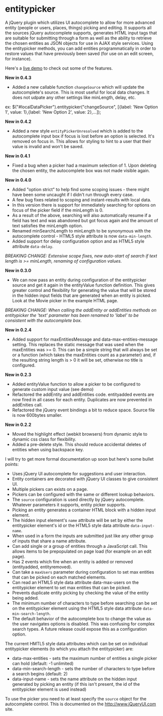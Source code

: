 entitypicker
============

A jQuery plugin which utilizes UI autocomplete to allow for more advanced entity (people or users, places, things) picking and editing. It supports all the sources jQuery autocomplete supports, generates HTML input tags that are suitable for submitting through a form as well as the ability to retrieve the chosen entities as JSON objects for use in AJAX style services. Using the entitypicker methods, you can add entities programmatically in order to restore values that have previously been saved (for use on an edit screen, for instance).

Here's a [live demo](http://htmlpreview.github.com/?https://github.com/ErikNoren/entitypicker/blob/master/entitypickerdemo.html?v=9) to check out some of the features.

**New in 0.4.3**

* Added a new callable function `changeSource` which will update the autocomplete's source. This is most useful for local data changes. It does not udpate any other settings like minLength, delay, etc.

ex: $("#localDataPicker").entitypicker("changeSource", [{label: 'New Option 1', value: 1},{label: 'New Option 2', value: 2},...]);

**New in 0.4.2**

* Added a new style `entityPickerUnresolved` which is added to the autocomplete input box if focus is lost before an option is selected. It's removed on focus in. This allows for styling to hint to a user that their value is invalid and won't be saved.

**New in 0.4.1**

* Fixed a bug when a picker had a maximum selection of 1. Upon deleting the chosen entity, the autocomplete box was not made visible again.

**New in 0.4.0**

* Added "option strict" to help find some scoping issues - there might have been some uncaught if I didn't run through every case.
* A few bug fixes related to scoping and instant-results with local data.
* In this version there is support for immediately searching for options on focus of the picker field if the minLength is 0.
* As a result of the above, searching will also automatically resume if a field has text and was abandoned but got focus again and the amount of text satisfies the minLength option.
* Renamed minSearchLength to minLength to be synonymous with the autocomplete control - HTML5 style attribute is now `data-min-length`.
* Added support for delay configuration option and as HTML5 style attribute `data-delay`.

*BREAKING CHANGE: Extensive scope fixes, new auto-start of search if text length is >= minLength, renaming of configuration values.*

**New in 0.3.0**

* We can now pass an entity during configuration of the entitypicker source and get it again in the entityValue function definition. This gives greater control and flexibility for generating the value that will be stored in the hidden input fields that are generated when an entity is picked. Look at the Movie picker in the example HTML page.

*BREAKING CHANGE: When calling the addEntity or addEntities methods on entitypicker the 'text' parameter has been renamed to 'label' to be consistent with the autocomplete box.*

**New in 0.2.4**
* Added support for maxEntitiesMessage and data-max-entities-message setting. This replaces the static message that was used when the maxEntities was >= 0. This can be a simple string that will always be set or a function (which takes the maxEntities count as a parameter) and, if the resulting string length is > 0 it will be set, otherwise no title is configured.

**New in 0.2.3**
* Added entityValue function to allow a picker to be configured to generate custom input value (see demo)
* Refactored the addEntity and addEntities code. entityadded events are now fired in all cases for each entity. Duplicates are now prevented in addEnities call.
* Refactored the jQuery event bindings a bit to reduce space. Source file is now 600bytes smaller.

**New in 0.2.2**
* Moved the highlight effect (webkit browsers) from dynamic style to dynamic css class for flexibility.
* Added a pre-delete style. This should reduce accidental deletes of entities when using backspace key.

I will try to get more formal documentation up soon but here's some bullet points:
* Uses jQuery UI autocomplete for suggestions and user interaction.
* Entity containers are decorated with jQuery UI classes to give consistent UI.
* Multiple pickers can exists on a page.
* Pickers can be configured with the same or different lookup behaviors.
* The `source` configuration is used directly by jQuery autocomplete. Whatever parameters it supports, entity picker supports.
* Picking an entity generates a container HTML block with a hidden input element.
* The hidden input element's `name` attribute will be set by either the entitypicker element's id or the HTML5 style data attribute `data-input-name`.
* When used in a form the inputs are submitted just like any other group of inputs that share a name attribute.
* Can add single or a group of entities through a JavaScript call. This allows items to be prepopulated on page load (for example on an edit page).
* Has 2 events which fire when an entity is added or removed (entityadded, entityremoved).
* Can take a `maxUsers` parameter during configuration to set max entities that can be picked on each matched elements.
* Can read an HTML5 style data attribute data-max-users on the entitypicker element to set max entities that can be picked.
* Prevents duplicate entity picking by checking the value of the entity being added.
* The minimum number of characters to type before searching can be set on the entitypicker element using the HTML5 style data attribute `data-min-search-length`.
* The default behavior of the autocomplete box to change the value as the user navigates options is disabled. This was confusing for complex search types. A future release could expose this as a configuration option.

The current HMTL5 style data attributes which can be set on individual entitypicker elements (to which you attach the entitypicker) are:
* data-max-entities - sets the maximum number of entities a single picker can hold (default: -1 unlimited)
* data-min-search-length - sets the number of characters to type before a search begins (default: 2)
* data-input-name - sets the name attribute on the hidden input generated by picking an entity (if this isn't present, the id of the entitypicker element is used instead)

To use the picker you need to at least specify the `source` object for the autocomplete control. This is documented on the http://www.jQueryUI.com site.
